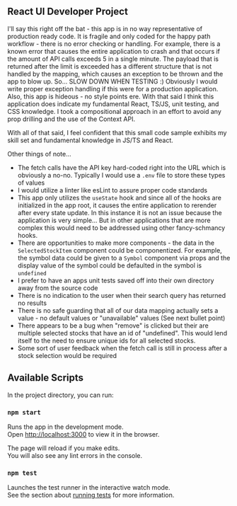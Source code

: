 ## React UI Developer Project

I'll say this right off the bat - this app is in no way representative of production ready code. It is fragile and only coded for the happy path workflow - there is no error checking or handling. For example, there is a known error that causes the entire application to crash and that occurs if the amount of API calls exceeds 5 in a single minute. The payload that is returned after the limit is exceeded has a different structure that is not handled by the mapping, which causes an exception to be thrown and the app to blow up. So... SLOW DOWN WHEN TESTING :) Obviously I would write proper exception handling if this were for a production application. Also, this app is hideous - no style points ere. With that said I think this application does indicate my fundamental React, TS/JS, unit testing, and CSS knowledge. I took a compositional approach in an effort to avoid any prop drilling and the use of the Context API.

With all of that said, I feel confident that this small code sample exhibits my skill set and fundamental knowledge in JS/TS and React.

Other things of note...
* The fetch calls have the API key hard-coded right into the URL which is obviously a no-no. Typically I would use a `.env` file to store these types of values
* I would utilize a linter like esLint to assure proper code standards
* This app only utilizes the `useState` hook and since all of the hooks are initialized in the app root, it causes the entire application to rerender after every state update. In this instance it is not an issue because the application is very simple... But in other applications that are more complex this would need to be addressed using other fancy-schmancy hooks.
* There are opportunities to make more components - the data in the `SelectedStockItem` component could be componentized. For example, the symbol data could be given to a `Symbol` component via props and the display value of the symbol could be defaulted in the symbol is `undefined`
* I prefer to have an apps unit tests saved off into their own directory away from the source code
* There is no indication to the user when their search query has returned no results
* There is no safe guarding that all of our data mapping actually sets a value - no default values or "unavailable" values (See next bullet point)
* There appears to be a bug when "remove" is clicked but their are multiple selected stocks that have an id of "undefined". This would lend itself to the need to ensure unique ids for all selected stocks.
* Some sort of user feedback when the fetch call is still in process after a stock selection would be required


## Available Scripts

In the project directory, you can run:

### `npm start`

Runs the app in the development mode.\
Open [http://localhost:3000](http://localhost:3000) to view it in the browser.

The page will reload if you make edits.\
You will also see any lint errors in the console.

### `npm test`

Launches the test runner in the interactive watch mode.\
See the section about [running tests](https://facebook.github.io/create-react-app/docs/running-tests) for more information.
